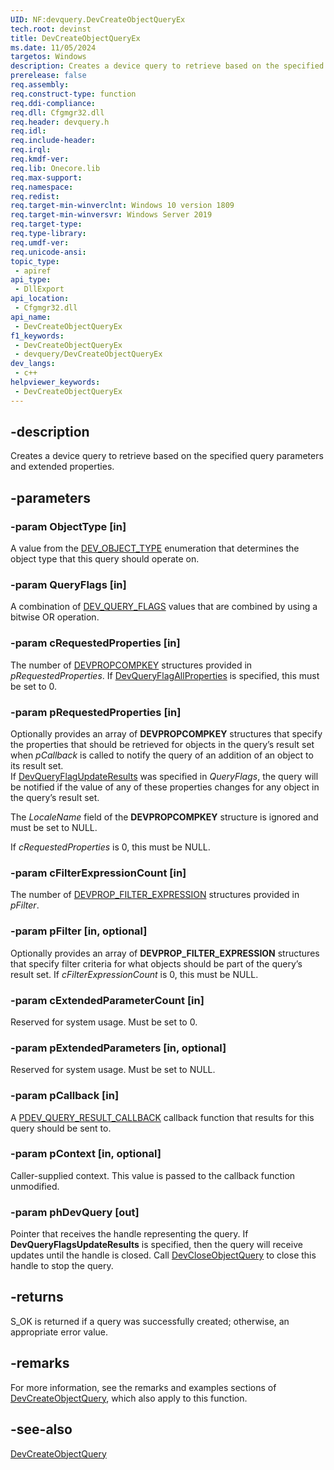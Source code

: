 ```yaml
---
UID: NF:devquery.DevCreateObjectQueryEx
tech.root: devinst
title: DevCreateObjectQueryEx
ms.date: 11/05/2024
targetos: Windows
description: Creates a device query to retrieve based on the specified query parameters and extended properties.
prerelease: false
req.assembly: 
req.construct-type: function
req.ddi-compliance: 
req.dll: Cfgmgr32.dll
req.header: devquery.h
req.idl: 
req.include-header: 
req.irql: 
req.kmdf-ver: 
req.lib: Onecore.lib
req.max-support: 
req.namespace: 
req.redist: 
req.target-min-winverclnt: Windows 10 version 1809
req.target-min-winversvr: Windows Server 2019
req.target-type: 
req.type-library: 
req.umdf-ver: 
req.unicode-ansi: 
topic_type:
 - apiref
api_type:
 - DllExport
api_location:
 - Cfgmgr32.dll
api_name:
 - DevCreateObjectQueryEx
f1_keywords:
 - DevCreateObjectQueryEx
 - devquery/DevCreateObjectQueryEx
dev_langs:
 - c++
helpviewer_keywords:
 - DevCreateObjectQueryEx
---
```


## -description

Creates a device query to retrieve based on the specified query parameters and extended properties.

## -parameters

### -param ObjectType [in]

A value from the [DEV_OBJECT_TYPE](../devquerydef/ne-devquerydef-dev_object_type.md) enumeration that determines the object type that this query should operate on.

### -param QueryFlags [in]

A combination of [DEV_QUERY_FLAGS](../devquerydef/ne-devquerydef-dev_query_flags.md) values that are combined by using a bitwise OR operation.

### -param cRequestedProperties [in]

The number of [DEVPROPCOMPKEY](/windows-hardware/drivers/install/devpropcompkey) structures provided in *pRequestedProperties*. If [DevQueryFlagAllProperties](../devquerydef/ne-devquerydef-dev_query_flags.md) is specified, this must be set to 0.

### -param pRequestedProperties [in]

Optionally provides an array of **DEVPROPCOMPKEY** structures that specify the properties that should be retrieved for objects in the
query’s result set when *pCallback* is called to notify the query of an addition of an object to its result set.  
If [DevQueryFlagUpdateResults](../devquerydef/ne-devquerydef-dev_query_flags.md) was specified in *QueryFlags*, the query will be notified
if the value of any of these properties changes for any object in the query’s result set.

The *LocaleName* field of the **DEVPROPCOMPKEY** structure is ignored and must be set to NULL.

If *cRequestedProperties* is 0, this must be NULL.

### -param cFilterExpressionCount  [in]

The number of [DEVPROP_FILTER_EXPRESSION](../devfiltertypes/ns-devfiltertypes-devprop_filter_expression.md) structures provided in *pFilter*.

### -param pFilter [in, optional]

Optionally provides an array of **DEVPROP_FILTER_EXPRESSION** structures that specify filter criteria for what objects should be part
of the query’s result set. If *cFilterExpressionCount* is 0, this must be NULL.

### -param cExtendedParameterCount [in]

Reserved for system usage. Must be set to 0.

### -param pExtendedParameters [in, optional]

Reserved for system usage. Must be set to NULL.

### -param pCallback [in]

A [PDEV_QUERY_RESULT_CALLBACK](nc-devquery-pdev_query_result_callback.md) callback function that results for this query should be sent to.

### -param pContext [in, optional]

Caller-supplied context. This value is passed to the callback function unmodified.

### -param phDevQuery [out]

Pointer that receives the handle representing the query. If **DevQueryFlagsUpdateResults** is specified, then the query will receive
updates until the handle is closed. Call [DevCloseObjectQuery](nf-devquery-devcloseobjectquery.md) to close this handle to stop the query.

## -returns

S_OK is returned if a query was successfully created; otherwise, an appropriate error value.

## -remarks

For more information, see the remarks and examples sections of [DevCreateObjectQuery](nf-devquery-devcreateobjectquery.md), which also
apply to this function.

## -see-also

[DevCreateObjectQuery](nf-devquery-devcreateobjectquery.md)
